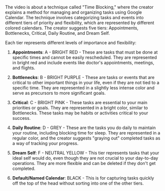 The video is about a technique called "Time Blocking," where the creator explains a method for managing and organizing tasks using Google Calendar. The technique involves categorizing tasks and events into different tiers of priority and flexibility, which are represented by different colored calendars. The creator suggests five tiers: Appointments, Bottlenecks, Critical, Daily Routine, and Dream Self. 

Each tier represents different levels of importance and flexibility: 

1. **Appointments**: A - BRIGHT RED - These are tasks that must be done at specific times and cannot be easily rescheduled. They are represented in bright red and include events like doctor's appointments, meetings, and flights. 

2. **Bottlenecks**: B - BRIGHT PURPLE - These are tasks or events that are critical to other important things in your life, even if they are not tied to a specific time. They are represented in a slightly less intense color and serve as precursors to more significant goals. 

3. **Critical**: C - BRIGHT PINK - These tasks are essential to your main priorities or goals. They are represented in a bright color, similar to Bottlenecks. These tasks may be habits or activities critical to your success. 

4. **Daily Routine**: D - GREY - These are the tasks you do daily to maintain your routine, including blocking time for sleep. They are represented in a regular color, and the creator suggests "graying out" completed tasks as a way of tracking your progress. 

5. **Dream Self**: F - NEUTRAL YELLOW - This tier represents tasks that your ideal self would do, even though they are not crucial to your day-to-day operations. They are more flexible and can be deleted if they don't get completed. 

6. **Default/Named Calendar**: BLACK - This is for capturing tasks quickly off the top of the head without sorting into one of the other tiers.